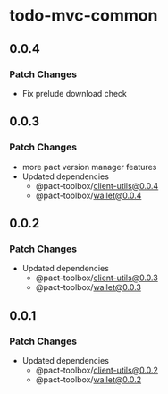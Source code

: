 # todo-mvc-common

## 0.0.4

### Patch Changes

- Fix prelude download check

## 0.0.3

### Patch Changes

- more pact version manager features
- Updated dependencies
  - @pact-toolbox/client-utils@0.0.4
  - @pact-toolbox/wallet@0.0.4

## 0.0.2

### Patch Changes

- Updated dependencies
  - @pact-toolbox/client-utils@0.0.3
  - @pact-toolbox/wallet@0.0.3

## 0.0.1

### Patch Changes

- Updated dependencies
  - @pact-toolbox/client-utils@0.0.2
  - @pact-toolbox/wallet@0.0.2
